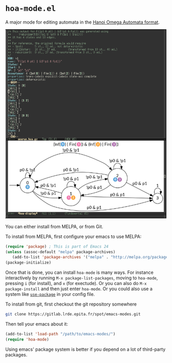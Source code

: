 # `hoa-mode.el`

A major mode for editing automata in the [Hanoi Omega Automata
format](http://adl.github.io/hoaf/).

![screenshot](hoa-mode.png)

You can either install from MELPA, or from Git.

To install from MELPA, first configure your emacs to use MELPA:

```lisp
(require 'package) ; This is part of Emacs 24
(unless (assoc-default "melpa" package-archives)
   (add-to-list 'package-archives '("melpa" . "http://melpa.org/packages/") t))
(package-initialize)
```

Once that is done, you can install `hoa-mode` is many ways.  For
instance interactively by running `M-x package-list-packages`, moving
to `hoa-mode`, pressing `i` (for install), and `x` (for exectude).  Or
you can also do `M-x package-install` and then just enter `hoa-mode`.
Or you could also use a system like
[`use-package`](https://github.com/jwiegley/use-package) in your
config file.

To install from git, first checkout the git repository somewhere

```sh
git clone https://gitlab.lrde.epita.fr/spot/emacs-modes.git
```

Then tell your emacs about it:

```lisp
(add-to-list 'load-path "/path/to/emacs-modes/")
(require 'hoa-mode)
```

Using emacs' package system is better if you depend on a lot of
third-party packages.

